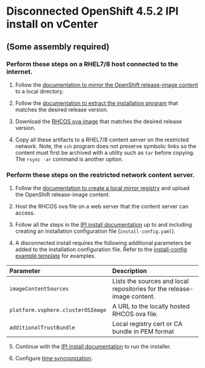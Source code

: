 # Disconnected OpenShift 4.5.2 IPI install on vCenter
## (Some assembly required)

### Perform these steps on a RHEL7/8 host connected to the internet.

1. Follow the [documentation to mirror the OpenShift release-image content](https://docs.openshift.com/container-platform/4.5/installing/install_config/installing-restricted-networks-preparations.html#installing-restricted-networks-preparations) to a local directory.

2. Follow the [documentation to extract the installation program](https://docs.openshift.com/container-platform/4.5/installing/install_config/installing-restricted-networks-preparations.html#installation-mirror-repository_installing-restricted-networks-preparations) that matches
the desired release version. 

3. Download the [RHCOS ova image](https://mirror.openshift.com/pub/openshift-v4/dependencies/rhcos/4.5/latest/rhcos-4.5.2-x86_64-vmware.x86_64.ova) that matches the desired release version.

4. Copy all these artifacts to a RHEL7/8 content server on the restricted network. Note, the `ssh` program does not preserve symbolic links so the content must first be archived with a utility such as `tar` before copying. The `rsync -ar` command is another option.

### Perform these steps on the restricted network content server.

1. Follow the [documentation to create a local mirror registry](https://docs.openshift.com/container-platform/4.5/installing/install_config/installing-restricted-networks-preparations.html#installing-restricted-networks-preparations) and upload the OpenShift release-image content. 

2. Host the RHCOS ova file on a web server that the content server can access.

3. Follow all the steps in the [IPI install documentation](https://docs.openshift.com/container-platform/4.5/installing/installing_vsphere/installing-vsphere-installer-provisioned-customizations.html) up to and including creating an installation configuration file (`install-config.yaml`).

4. A disconnected install requires the following additional
parameters be added to the installation configuration file. Refer to the [install-config example template](install-config-template.yaml) for examples.

| Parameter      | Description |
| :------------- | :---------- |
|`imageContentSources` |Lists the sources and local repositories for the release-image content.|
|`platform.vsphere.clusterOSImage`|A URL to the locally hosted RHCOS ova file.|
|`additionalTrustBundle`|Local registry cert or CA bundle in PEM format|

5. Continue with the [IPI install documentation](https://docs.openshift.com/container-platform/4.5/installing/installing_vsphere/installing-vsphere-installer-provisioned-customizations.html#installation-launching-installer_installing-vsphere-installer-provisioned-customizations) to run the installer.

6. Configure [time syncronization](https://docs.openshift.com/container-platform/4.5/installing/install_config/installing-customizing.html#installation-special-config-crony_installing-customizing).
